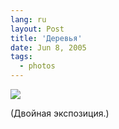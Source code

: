 ```yaml
---
lang: ru
layout: Post
title: 'Деревья'
date: Jun 8, 2005
tags:
  - photos
---
```


![](http://wow.sapegin.me/2f3x2o2p1Z46/F0067-0003.jpg)

(Двойная экспозиция.)
